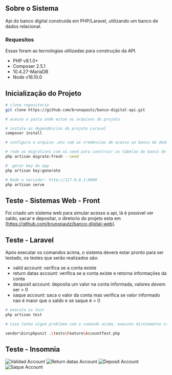 ## Sobre o Sistema

Api do banco digital construida em PHP/Laravel, utilizando um banco de dados relacional.

### Requesitos

Essas foram as tecnologias utilizadas para construção da API.

- PHP v8.1.0+
- Composer 2.5.1   
- 10.4.27-MariaDB  
- Node v16.10.0


## Inicialização do Projeto
```bash
# clone repositorio
git clone https://github.com/brunopautz/banco-digital-api.git

# acesse a pasta onde estao os arquivos do projeto

# instale as dependências do projeto Laravel
composer install

# configura o arquivo .env com as credencias de acesso ao banco de dados

# rode as migrations com os seed para construir as tabelas do banco de dados e popular com dados
php artisan migrate:fresh --seed

#  gerar key do app
php artisan key:generate

# Rode o servidor: http://127.0.0.1:8000
php artisan serve
```

## Teste - Sistemas Web - Front

Foi criado um sistema web para simular acesso a api, lá é possivel ver saldo, sacar e depositar, o diretorio do projeto esta em [https://github.com/brunopautz/banco-digital-web].

## Teste - Laravel

Após executar os comandos acima, o sistema deverá estar pronto para ser testado, os testes que serão realizados são:
- valid account: verifica se a conta existe
- return datas account: verifica se a conta existe e retorna informações da conta
- desposit account: deposita um valor na conta informada, valores devem ser > 0  
- saque account: saca o valor da conta mas verifica se valor informado nao é maior que o saldo e se saque é > 0

```bash
# executa os test
php artisan test

# caso tenha algum problema com o comando acima, execute diretamente com :

vendor\bin\phpunit .\tests\Feature\AccountTest.php
```

## Teste - Insomnia

![Validad Account](https://drive.google.com/file/d/1jUuhSDzUGr1JodXS1D85wiErq6Z2zucO/view)
![Return datas Account](https://drive.google.com/file/d/13mGxHW877v-Qx5O8knS6dBwWL_1dy3MJ/view)
![Deposit Account](https://drive.google.com/file/d/13mGxHW877v-Qx5O8knS6dBwWL_1dy3MJ/view?usp=sharing)
![Saque Account](https://drive.google.com/file/d/1msTkjJvlk35aywaCOE6QG4ZNjSu6mDiL/view)
